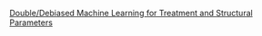 [Double/Debiased Machine Learning for Treatment and Structural Parameters](https://arxiv.org/pdf/1608.00060.pdf)
